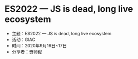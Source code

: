 # ES2022 — JS is dead, long live ecosystem

- 主题：ES2022 — JS is dead, long live ecosystem
- 活动：GIAC
- 时间：2020年9月16日~17日
- 分享者：贺师俊
